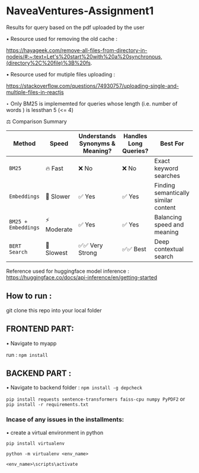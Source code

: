 # NaveaVentures-Assignment1
Results for query based on the pdf uploaded by the user


• Resource used for removing the old cache :

https://hayageek.com/remove-all-files-from-directory-in-nodejs/#:~:text=Let's%20start%20with%20a%20synchronous,(directory%2C%20file)%3B%20fs.

• Resource used for mutiple files uploading :

https://stackoverflow.com/questions/74930757/uploading-single-and-multiple-files-in-reactjs

‣ Only BM25 is implememted for queries whose length (i.e. number of words ) is lessthan 5 (<= 4)


⚖ Comparison Summary

| Method              | Speed        | Understands Synonyms & Meaning? | Handles Long Queries? | Best For                                |
|---------------------|--------------|---------------------------------|-----------------------|-----------------------------------------|
| `BM25`              | 🔥 Fast      | ❌ No                            | ❌ No                 | Exact keyword searches                  |
| `Embeddings `       | 🐢 Slower    | ✅ Yes                           | ✅ Yes                | Finding semantically similar content    |
| `BM25 + Embeddings` | ⚡ Moderate  | ✅ Yes                           | ✅ Yes                | Balancing speed and meaning             |
| `BERT Search`       | 🐌 Slowest   | ✅✅ Very Strong                | ✅✅ Best              | Deep contextual search                  |


Reference used for huggingface model inference : https://huggingface.co/docs/api-inference/en/getting-started


 How to run :
-------
git clone this repo into your local folder 

## FRONTEND PART:


• Navigate to myapp

 run :
       `npm install`

## BACKEND PART :

• Navigate to backend folder : `npm install -g depcheck`
  
`pip install requests sentence-transformers faiss-cpu numpy PyPDF2`
 or 
 `pip install -r requirements.txt`
 
### Incase of any issues in the installments:

• create a virtual environment in python

`pip install virtualenv`

`python -m virtualenv <env_name>`

`<env_name>\scripts\activate`
